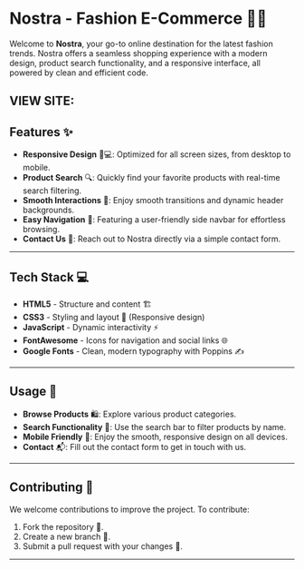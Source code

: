 # Nostra - Fashion E-Commerce 👗🛒

Welcome to **Nostra**, your go-to online destination for the latest fashion trends. Nostra offers a seamless shopping experience with a modern design, product search functionality, and a responsive interface, all powered by clean and efficient code.

VIEW SITE:
---

## Features ✨

- **Responsive Design** 📱💻: Optimized for all screen sizes, from desktop to mobile.
- **Product Search** 🔍: Quickly find your favorite products with real-time search filtering.
- **Smooth Interactions** 🔄: Enjoy smooth transitions and dynamic header backgrounds.
- **Easy Navigation** 🧭: Featuring a user-friendly side navbar for effortless browsing.
- **Contact Us** 📩: Reach out to Nostra directly via a simple contact form.

---

## Tech Stack 💻

- **HTML5** - Structure and content 🏗️
- **CSS3** - Styling and layout 🎨 (Responsive design)
- **JavaScript** - Dynamic interactivity ⚡
- **FontAwesome** - Icons for navigation and social links 🌐
- **Google Fonts** - Clean, modern typography with Poppins ✍️

---

## Usage 🚀

- **Browse Products** 🛍️: Explore various product categories.
- **Search Functionality** 🔎: Use the search bar to filter products by name.
- **Mobile Friendly** 📱: Enjoy the smooth, responsive design on all devices.
- **Contact** 📬: Fill out the contact form to get in touch with us.

---

## Contributing 🤝

We welcome contributions to improve the project. To contribute:

1. Fork the repository 🍴.
2. Create a new branch 🌱.
3. Submit a pull request with your changes 📑.

---

